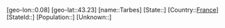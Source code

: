 ﻿---
location: [43.23,0.08]
type: City
tags:
- geo/City


SpocWebEntityId: 34761
isDeleted: false
confidential: public

---
[geo-lon::0.08]
[geo-lat::43.23]
[name::Tarbes]
[State::]
[Country::[France](geo/Continent/Europe/France.md)]
[StateId::]
[Population::]
[Unknown::]

